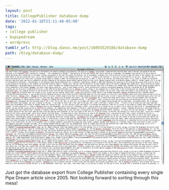 ```yaml
---
layout: post
title: CollegePublisher database dump
date: '2012-01-18T21:11:48-05:00'
tags:
- college publisher
- bupipedream
- wordpress
tumblr_url: http://blog.danoc.me/post/16093529186/database-dump
path: /blog/database-dump/
---
```


![Screenshot of the College Publisher database export](./college-publisher-export.png)

Just got the database export from College Publisher containing every single Pipe Dream article since 2005. Not looking forward to sorting through this mess!
